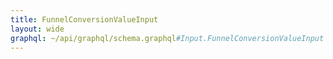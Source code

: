 ```yaml
---
title: FunnelConversionValueInput
layout: wide
graphql: ~/api/graphql/schema.graphql#Input.FunnelConversionValueInput
---
```


